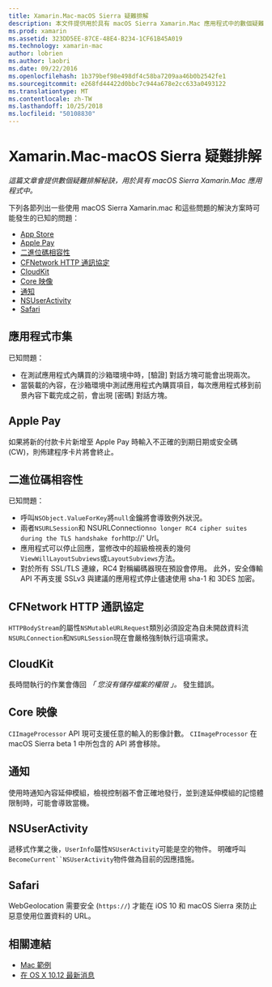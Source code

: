 ```yaml
---
title: Xamarin.Mac-macOS Sierra 疑難排解
description: 本文件提供用於具有 macOS Sierra Xamarin.Mac 應用程式中的數個疑難排解的秘訣。 秘訣與 Mac App Store、 Apple Pay，二進位碼相容性、 CFNetwork、 CloudKit，和更多功能。
ms.prod: xamarin
ms.assetid: 323DD5EE-87CE-48E4-B234-1CF61B45A019
ms.technology: xamarin-mac
author: lobrien
ms.author: laobri
ms.date: 09/22/2016
ms.openlocfilehash: 1b379bef98e498df4c58ba7209aa46b0b2542fe1
ms.sourcegitcommit: e268fd44422d0bbc7c944a678e2cc633a0493122
ms.translationtype: MT
ms.contentlocale: zh-TW
ms.lasthandoff: 10/25/2018
ms.locfileid: "50108830"
---
```

# <a name="xamarinmac---macos-sierra-troubleshooting"></a>Xamarin.Mac-macOS Sierra 疑難排解

_這篇文章會提供數個疑難排解秘訣，用於具有 macOS Sierra Xamarin.Mac 應用程式中。_

下列各節列出一些使用 macOS Sierra Xamarin.mac 和這些問題的解決方案時可能發生的已知的問題：

- [App Store](#App-Store)
- [Apple Pay](#Apple-Pay)
- [二進位碼相容性](#Binary-Compatibility)
- [CFNetwork HTTP 通訊協定](#CFNetwork-HTTP-Protocol)
- [CloudKit](#CloudKit)
- [Core 映像](#CoreImage)
- [通知](#Notifications)
- [NSUserActivity](#NSUserActivity)
- [Safari](#Safari)

<a name="App-Store" />

## <a name="app-store"></a>應用程式市集

已知問題：

- 在測試應用程式內購買的沙箱環境中時，[驗證] 對話方塊可能會出現兩次。
- 當裝載的內容，在沙箱環境中測試應用程式內購買項目，每次應用程式移到前景內容下載完成之前，會出現 [密碼] 對話方塊。

<a name="Apple-Pay" />

## <a name="apple-pay"></a>Apple Pay

如果將新的付款卡片新增至 Apple Pay 時輸入不正確的到期日期或安全碼 (CW)，則佈建程序卡片將會終止。

<a name="Binary-Compatibility" />

## <a name="binary-compatibility"></a>二進位碼相容性

已知問題：

- 呼叫`NSObject.ValueForKey`將`null`金鑰將會導致例外狀況。
- 兩者`NSURLSession`和 NSURLConnection` no longer RC4 cipher suites during the TLS handshake for `http://' Url。
- 應用程式可以停止回應，當修改中的超級檢視表的幾何`ViewWillLayoutSubviews`或`LayoutSubviews`方法。
- 對於所有 SSL/TLS 連線，RC4 對稱編碼器現在預設會停用。 此外，安全傳輸 API 不再支援 SSLv3 與建議的應用程式停止儘速使用 sha-1 和 3DES 加密。

<a name="CFNetwork-HTTP-Protocol" />

## <a name="cfnetwork-http-protocol"></a>CFNetwork HTTP 通訊協定

`HTTPBodyStream`的屬性`NSMutableURLRequest`類別必須設定為自未開啟資料流`NSURLConnection`和`NSURLSession`現在會嚴格強制執行這項需求。

<a name="CloudKit" />

## <a name="cloudkit"></a>CloudKit

長時間執行的作業會傳回 _「 您沒有儲存檔案的權限 」。_ 發生錯誤。

<a name="CoreImage" />

## <a name="core-image"></a>Core 映像

`CIImageProcessor` API 現可支援任意的輸入的影像計數。 `CIImageProcessor` 在 macOS Sierra beta 1 中所包含的 API 將會移除。

<a name="Notifications" />

## <a name="notifications"></a>通知

使用時通知內容延伸模組，檢視控制器不會正確地發行，並到達延伸模組的記憶體限制時，可能會導致當機。

<a name="NSUserActivity" />

## <a name="nsuseractivity"></a>NSUserActivity

遞移式作業之後，`UserInfo`屬性`NSUserActivity`可能是空的物件。 明確呼叫`BecomeCurrent``NSUserActivity`物件做為目前的因應措施。

<a name="Safari" />

## <a name="safari"></a>Safari

WebGeolocation 需要安全 (`https://`) 才能在 iOS 10 和 macOS Sierra 來防止惡意使用位置資料的 URL。







## <a name="related-links"></a>相關連結

- [Mac 範例](https://developer.xamarin.com/samples/mac/)
- [在 OS X 10.12 最新消息](https://developer.apple.com/library/prerelease/content/releasenotes/MacOSX/WhatsNewInOSX/Articles/OSXv10.html#//apple_ref/doc/uid/TP40017145-SW1)

